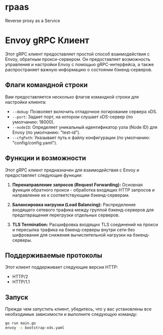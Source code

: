 # rpaas
Reverse proxy as a Service

# Envoy gRPC Клиент

Этот gRPC клиент предоставляет простой способ взаимодействия с Envoy, обратным прокси-сервером. Он предоставляет
возможность управления и настройки Envoy с помощью gRPC-интерфейса, а также распространяет важную информацию о состоянии
бэкенд-серверов.

## Флаги командной строки

Вам предоставляется несколько флагов командной строки для настройки клиента:

- `--debug`: Позволяет включить отладочное логирование сервера xDS.
- `--port`: Задает порт, на котором слушает xDS-сервер (по умолчанию: 18000).
- `--nodeID`: Определяет уникальный идентификатор узла (Node ID) для Envoy (по умолчанию: "test-id").
- `--cfgPath`: Указывает путь к файлу конфигурации (по умолчанию: "config/config.yaml").

## Функции и возможности

Этот gRPC клиент предназначен для взаимодействия с Envoy и предоставляет следующие функции:

1. **Перенаправление запросов (Request Forwarding):** Основная функция обратного прокси - обработка входящих HTTP
   запросов и направление их к соответствующим бэкенд-серверам.

2. **Балансировка нагрузки (Load Balancing):** Распределение входящего сетевого трафика между группой бэкенд-серверов
   для предотвращения перегрузки отдельных серверов.

3. **TLS Termination:** Расшифровка входящих TLS соединений на прокси и пересылка трафика на бэкенд-серверы внутри сети
   без шифрования для снижения вычислительной нагрузки на бэкенд-серверы.

## Поддерживаемые протоколы

Этот клиент поддерживает следующие версии HTTP:

- HTTP/2
- HTTP/1.1

## Запуск

Прежде чем запустить клиент, убедитесь, что у вас установлены все необходимые зависимости и выполните следующую команду:

```bash
go run main.go
envoy -c bootstrap-xds.yaml
